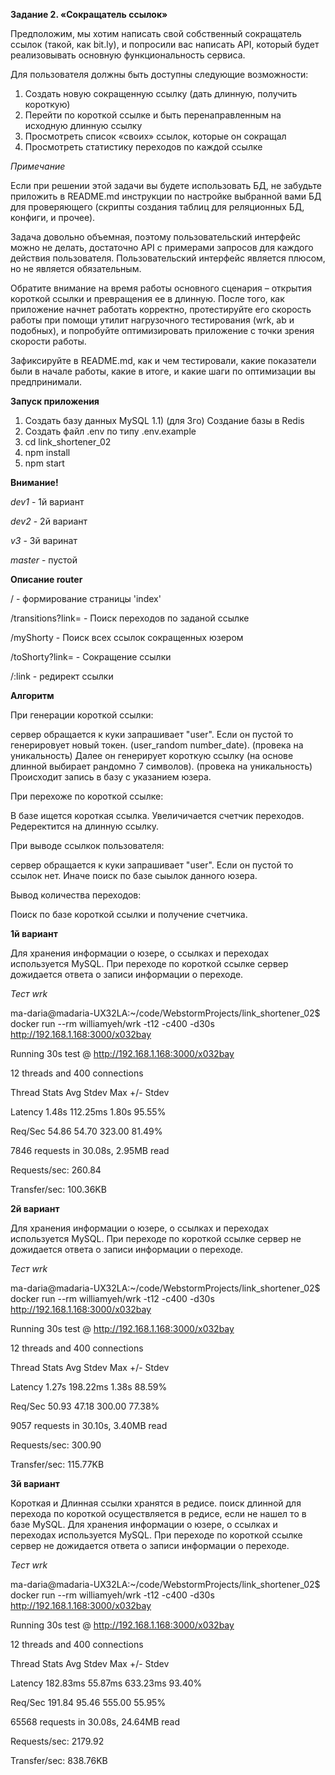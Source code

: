 **Задание 2. «Сокращатель ссылок»**

Предположим, мы хотим написать свой собственный сокращатель ссылок (такой,
как bit.ly), и попросили вас написать API, который будет реализовывать
основную функциональность сервиса.

Для пользователя должны быть доступны следующие возможности:
1. Создать новую сокращенную ссылку (дать длинную, получить короткую)
2. Перейти по короткой ссылке и быть перенаправленным на исходную длинную ссылку
3. Просмотреть список «своих» ссылок, которые он сокращал
4. Просмотреть статистику переходов по каждой ссылке
 

*Примечание*

Если при решении этой задачи вы будете использовать БД, не забудьте приложить
в README.md инструкции по настройке выбранной вами БД для проверяющего (скрипты
создания таблиц для реляционных БД, конфиги, и прочее).

Задача довольно объемная, поэтому пользовательский интерфейс можно не делать, достаточно API с примерами запросов для каждого действия пользователя.
Пользовательский интерфейс является плюсом, но не является обязательным.

Обратите внимание на время работы основного сценария – открытия короткой ссылки
и превращения ее в длинную. После того, как приложение начнет работать корректно,
протестируйте его скорость работы при помощи утилит нагрузочного тестирования
(wrk, ab и подобных), и попробуйте оптимизировать приложение с точки зрения
скорости работы.

Зафиксируйте в README.md, как и чем тестировали, какие показатели были в начале
работы, какие в итоге, и какие шаги по оптимизации вы предпринимали.

**Запуск приложения**
1) Создать базу данных MySQL
1.1)  (для 3го) Создание базы в Redis
2) Создать файл .env по типу .env.example
2) cd link_shortener_02
3) npm install
4) npm start

**Внимание!** 

*dev1* - 1й вариант

*dev2* - 2й вариант

*v3* - 3й варинат

*master* - пустой

**Описание router**

/ - формирование страницы 'index'

/transitions?link= - Поиск переходов по заданой ссылке

/myShorty - Поиск всех ссылок сокращенных юзером

/toShorty?link= - Сокращение ссылки 

/:link - редирект ссылки

**Алгоритм**

При генерации короткой ссылки:

сервер обращается к куки запрашивает "user". Если он пустой то генерировует новый токен. (user_random number_date). (провека на уникальность)
Далее он генерирует короткую ссылку (на основе длинной выбирает рандомно 7 символов). (провека на уникальность)
Происходит запись в базу с указанием юзера. 


При перехоже по короткой ссылке:

В базе ищется короткая ссылка. 
Увеличичается счетчик переходов. 
Редеректится на длинную ссылку. 


При выводе ссылкок пользователя:

сервер обращается к куки запрашивает "user".
Если он пустой то ссылок нет.
Иначе поиск по базе сыылок данного юзера.


Вывод количества переходов:

Поиск по базе короткой ссылки и получение счетчика.

**1й вариант**

Для хранения информации о юзере, о ссылках и переходах используется MySQL.
При переходе по короткой ссылке сервер дожидается ответа о записи информации о переходе.

*Тест wrk*

ma-daria@madaria-UX32LA:~/code/WebstormProjects/link_shortener_02$ docker run --rm williamyeh/wrk -t12 -c400 -d30s  http://192.168.1.168:3000/x032bay

Running 30s test @ http://192.168.1.168:3000/x032bay

  12 threads and 400 connections
  
  Thread Stats   Avg      Stdev     Max   +/- Stdev
  
   Latency     1.48s   112.25ms   1.80s    95.55%
    
   Req/Sec    54.86     54.70   323.00     81.49%
    
  7846 requests in 30.08s, 2.95MB read
  
Requests/sec:    260.84

Transfer/sec:    100.36KB


**2й вариант**

Для хранения информации о юзере, о ссылках и переходах используется MySQL.
При переходе по короткой ссылке сервер не дожидается ответа о записи информации о переходе.

*Тест wrk*

ma-daria@madaria-UX32LA:~/code/WebstormProjects/link_shortener_02$ docker run --rm williamyeh/wrk -t12 -c400 -d30s  http://192.168.1.168:3000/x032bay

Running 30s test @ http://192.168.1.168:3000/x032bay

  12 threads and 400 connections
  
  Thread Stats   Avg      Stdev     Max   +/- Stdev
  
   Latency     1.27s   198.22ms   1.38s    88.59%
   
   Req/Sec    50.93     47.18   300.00     77.38%
   
  9057 requests in 30.10s, 3.40MB read
  
Requests/sec:    300.90

Transfer/sec:    115.77KB


**3й вариант**

Короткая и Длинная ссылки хранятся в редисе. поиск длинной для перехода по короткой осуществляется в редисе, если не нашел то в базе MySQL.
Для хранения информации о юзере, о ссылках и переходах используется MySQL.
При переходе по короткой ссылке сервер не дожидается ответа о записи информации о переходе.

*Тест wrk*

ma-daria@madaria-UX32LA:~/code/WebstormProjects/link_shortener_02$ docker run --rm williamyeh/wrk -t12 -c400 -d30s  http://192.168.1.168:3000/x032bay

Running 30s test @ http://192.168.1.168:3000/x032bay

  12 threads and 400 connections
  
  Thread Stats   Avg      Stdev     Max   +/- Stdev
  
   Latency   182.83ms   55.87ms 633.23ms   93.40%
    
   Req/Sec   191.84     95.46   555.00     55.95%
   
  65568 requests in 30.08s, 24.64MB read
  
Requests/sec:   2179.92

Transfer/sec:    838.76KB